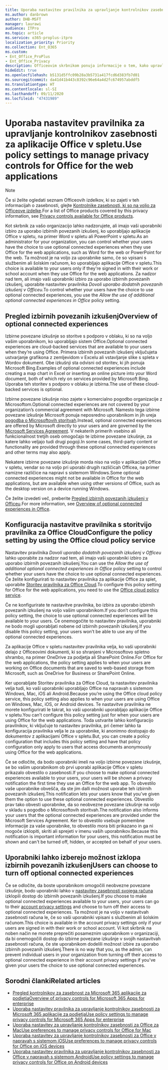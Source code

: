 ```yaml
---
title: Uporaba nastavitev pravilnika za upravljanje kontrolnikov zasebnosti za aplikacije Office v spletu.
ms.author: danbrown
author: DHB-MSFT
manager: laurawi
audience: ITPro
ms.topic: article
ms.service: o365-proplus-itpro
localization_priority: Priority
ms.collection: Ent_O365
ms.custom:
- Ent_Office_ProPlus
- Ent_Office_Privacy
description: Officeovim skrbnikom ponuja informacije o tem, kako upravljati nastavitve zasebnosti za aplikacije Office v spletu.
hideEdit: true
ms.openlocfilehash: b5131d5ffc09b28a3b5731a417fcd6d383fb7d01
ms.sourcegitcommit: da41d41b443c8392c96e64a4d2fc674957abddf5
ms.translationtype: HT
ms.contentlocale: sl-SI
ms.lasthandoff: 09/11/2020
ms.locfileid: "47431989"
---
```

# <a name="use-policy-settings-to-manage-privacy-controls-for-office-for-the-web-applications"></a><span data-ttu-id="d81e6-103">Uporaba nastavitev pravilnika za upravljanje kontrolnikov zasebnosti za aplikacije Office v spletu.</span><span class="sxs-lookup"><span data-stu-id="d81e6-103">Use policy settings to manage privacy controls for Office for the web applications</span></span>

> [!NOTE]
> <span data-ttu-id="d81e6-104">Če si želite ogledati seznam Officeovih izdelkov, ki so zajeti v teh informacijah o zasebnosti, glejte [Kontrolnike zasebnosti, ki so na voljo za Officeove izdelke](products-versions-privacy-controls.md).</span><span class="sxs-lookup"><span data-stu-id="d81e6-104">For a list of Office products covered by this privacy information, see [Privacy controls available for Office products](products-versions-privacy-controls.md).</span></span>

<span data-ttu-id="d81e6-105">Kot skrbnik za vašo organizacijo lahko nadzorujete, ali imajo vaši uporabniki izbiro za uporabo izbirnih povezanih izkušenj, ko uporabljajo aplikacije Office v spletu, na primer Word v spletu ali PowerPoint v spletu.</span><span class="sxs-lookup"><span data-stu-id="d81e6-105">As an administrator for your organization, you can control whether your users have the choice to use optional connected experiences when they use Office for the web applications, such as Word for the web or PowerPoint for the web.</span></span> <span data-ttu-id="d81e6-106">Ta možnost je na voljo za uporabnike samo, če so vpisani s službenim ali šolskim računom, ko uporabljajo aplikacije Office v spletu.</span><span class="sxs-lookup"><span data-stu-id="d81e6-106">This choice is available to your users only if they're signed in with their work or school account when they use Office for the web applications.</span></span> <span data-ttu-id="d81e6-107">Za nadzor nad tem, ali imajo vaši uporabniki izbiro za uporabo izbirnih povezanih izkušenj, uporabite nastavitev pravilnika *Dovoli uporabo dodatnih povezanih izkušenj v Officeu*.</span><span class="sxs-lookup"><span data-stu-id="d81e6-107">To control whether your users have the choice to use optional connected experiences, you use the *Allow the use of additional optional connected experiences in Office* policy setting.</span></span>

## <a name="overview-of-optional-connected-experiences"></a><span data-ttu-id="d81e6-108">Pregled izbirnih povezanih izkušenj</span><span class="sxs-lookup"><span data-stu-id="d81e6-108">Overview of optional connected experiences</span></span>

<span data-ttu-id="d81e6-109">Izbirne povezane izkušnje so storitve s podporo v oblaku, ki so na voljo vašim uporabnikom, ko uporabljajo sistem Office.</span><span class="sxs-lookup"><span data-stu-id="d81e6-109">Optional connected experiences are cloud-backed services that are available to your users when they’re using Office.</span></span> <span data-ttu-id="d81e6-110">Primera izbirnih povezanih izkušenj vključujeta ustvarjanje grafikona z zemljevidom v Excelu ali vstavljanje slike s spleta v Wordov dokument. Obe izkušnji sta odvisni od storitev, ki jih ponuja Microsoft Bing.</span><span class="sxs-lookup"><span data-stu-id="d81e6-110">Examples of optional connected experiences include creating a map chart in Excel or inserting an online picture into your Word document, both of which rely on services provided by Microsoft Bing.</span></span> <span data-ttu-id="d81e6-111">Uporaba teh storitev s podporo v oblaku je izbirna.</span><span class="sxs-lookup"><span data-stu-id="d81e6-111">The use of these cloud-backed services is optional.</span></span> 

<span data-ttu-id="d81e6-112">Izbirne povezane izkušnje niso zajete v komercialno pogodbo organizacije z Microsoftom.</span><span class="sxs-lookup"><span data-stu-id="d81e6-112">Optional connected experiences are not covered by your organization’s commercial agreement with Microsoft.</span></span> <span data-ttu-id="d81e6-113">Namesto tega izbirne povezane izkušnje Microsoft ponuja neposredno uporabnikom in jih ureja [pogodba o Microsoftovih storitvah](https://www.microsoft.com/servicesagreement).</span><span class="sxs-lookup"><span data-stu-id="d81e6-113">Instead, optional connected experiences are offered by Microsoft directly to your users and are governed by the [Microsoft Services Agreement](https://www.microsoft.com/servicesagreement).</span></span> <span data-ttu-id="d81e6-114">V nekaterih primerih vsebino ali funkcionalnost tretjih oseb omogočajo te izbirne povezane izkušnje, za katere lahko veljajo tudi drugi pogoji.</span><span class="sxs-lookup"><span data-stu-id="d81e6-114">In some cases, third-party content or functionality are provided through these optional connected experiences and other terms may also apply.</span></span>

<span data-ttu-id="d81e6-115">Nekatere izbirne povezane izkušnje morda niso na voljo v aplikacijah Office v spletu, vendar so na voljo pri uporabi drugih različicah Officea, na primer namizne različice na napravi s sistemom Windows.</span><span class="sxs-lookup"><span data-stu-id="d81e6-115">Some optional connected experiences might not be available in Office for the web applications, but are available when using other versions of Office, such as the desktop version on a device running Windows.</span></span>

<span data-ttu-id="d81e6-116">Če želite izvedeti več, preberite [Pregled izbirnih povezanih izkušenj v Officeu](optional-connected-experiences.md).</span><span class="sxs-lookup"><span data-stu-id="d81e6-116">For more information, see [Overview of optional connected experiences in Office](optional-connected-experiences.md).</span></span>

## <a name="configure-the-policy-setting-by-using-the-office-cloud-policy-service"></a><span data-ttu-id="d81e6-117">Konfiguracija nastavitve pravilnika s storitvijo pravilnika za Office Cloud</span><span class="sxs-lookup"><span data-stu-id="d81e6-117">Configure the policy setting by using the Office cloud policy service</span></span>

<span data-ttu-id="d81e6-118">Nastavitev pravilnika *Dovoli uporabo dodatnih povezanih izkušenj v Officeu* lahko uporabite za nadzor nad tem, ali imajo vaši uporabniki izbiro za uporabo izbirnih povezanih izkušenj.</span><span class="sxs-lookup"><span data-stu-id="d81e6-118">You can use the *Allow the use of additional optional connected experiences in Office* policy setting to control whether your users have the choice to use optional connected experiences.</span></span> <span data-ttu-id="d81e6-119">Če želite konfigurirati to nastavitev pravilnika za aplikacije Office za splet, uporabite [Storitev pravilnika za Office Cloud](../overview-office-cloud-policy-service.md).</span><span class="sxs-lookup"><span data-stu-id="d81e6-119">To configure this policy setting for Office for the web applications, you need to use the [Office cloud policy service](../overview-office-cloud-policy-service.md).</span></span>  

<span data-ttu-id="d81e6-120">Če ne konfigurirate te nastavitve pravilnika, bo izbira za uporabo izbirnih povezanih izkušenj na voljo vašim uporabnikom.</span><span class="sxs-lookup"><span data-stu-id="d81e6-120">If you don’t configure this policy setting, the choice to use optional connected experiences will be available to your users.</span></span> <span data-ttu-id="d81e6-121">Če onemogočite to nastavitev pravilnika, uporabniki ne bodo mogli uporabljati nobene od izbirnih povezanih izkušenj.</span><span class="sxs-lookup"><span data-stu-id="d81e6-121">If you disable this policy setting, your users won’t be able to use any of the optional connected experiences.</span></span>

<span data-ttu-id="d81e6-122">Za aplikacije Office v spletu nastavitev pravilnika velja, ko vaši uporabniki delajo z Officeovimi dokumenti, ki so shranjeni v Microsoftovo spletno shrambo, na primer OneDrive za podjetja ali SharePoint Online.</span><span class="sxs-lookup"><span data-stu-id="d81e6-122">For Office for the web applications, the policy setting applies to when your users are working on Office documents that are saved to web-based storage from Microsoft, such as OneDrive for Business or SharePoint Online.</span></span>

<span data-ttu-id="d81e6-123">Ker uporabljate Storitev pravilnika za Office Cloud, ta nastavitev pravilnika velja tudi, ko vaši uporabniki uporabljajo Office na napravah s sistemom Windows, Mac, iOS ali Android.</span><span class="sxs-lookup"><span data-stu-id="d81e6-123">Because you’re using the Office cloud policy service, this policy setting also applies to when your users are using Office on Windows, Mac, iOS, or Android devices.</span></span> <span data-ttu-id="d81e6-124">Te nastavitve pravilnika ne morete konfigurirati le takrat, ko vaši uporabniki uporabljajo aplikacije Office v spletu.</span><span class="sxs-lookup"><span data-stu-id="d81e6-124">You can’t configure this policy setting just for when your users are using Office for the web applications.</span></span> <span data-ttu-id="d81e6-125">Toda ustvarite lahko konfiguracijo pravilnikov, ki vključuje to nastavitev pravilnika, pri čemer lahko ta konfiguracija pravilnika velja le za uporabnike, ki anonimno dostopajo do dokumentov z aplikacijami Office v spletu.</span><span class="sxs-lookup"><span data-stu-id="d81e6-125">But, you can create a policy configuration that includes this policy setting and have that policy configuration only apply to users that access documents anonymously using Office for the web applications.</span></span>

<span data-ttu-id="d81e6-126">Če se odločite, da bodo uporabniki imeli na voljo izbirne povezane izkušnje, se bo vašim uporabnikom ob prvi uporabi aplikacije Office v spletu prikazalo obvestilo o zasebnosti.</span><span class="sxs-lookup"><span data-stu-id="d81e6-126">If you choose to make optional connected experiences available to your users, your users will be shown a privacy notification the first time they use an Office for the web app.</span></span> <span data-ttu-id="d81e6-127">To obvestilo vaše uporabnike obvešča, da ste jim dalli možnost uporabe teh izbirnih povezanih izkušenj.</span><span class="sxs-lookup"><span data-stu-id="d81e6-127">This notification lets your users know that you’ve given them the option to use these optional connected experiences.</span></span> <span data-ttu-id="d81e6-128">Obvestilo prav tako obvesti uporabnike, da so neobvezne povezane izkušnje na voljo v skladu s pogodbo o Microsoftovih storitvah.</span><span class="sxs-lookup"><span data-stu-id="d81e6-128">The notification also informs your users that the optional connected experiences are provided under the Microsoft Services Agreement.</span></span> <span data-ttu-id="d81e6-129">Ker to obvestilo vsebuje pomembne informacije za vaše uporabnike, to obvestilo mora biti prikazano in ga ni mogoče izklopiti, skriti ali sprejeti v imenu vaših uporabnikov.</span><span class="sxs-lookup"><span data-stu-id="d81e6-129">Because this notification is important information for your users, this notification must be shown and can't be turned off, hidden, or accepted on behalf of your users.</span></span>

## <a name="users-can-choose-to-turn-off-optional-connected-experiences"></a><span data-ttu-id="d81e6-130">Uporabniki lahko izberejo možnost izklopa izbirnih povezanih izkušenj</span><span class="sxs-lookup"><span data-stu-id="d81e6-130">Users can choose to turn off optional connected experiences</span></span>

<span data-ttu-id="d81e6-131">Če se odločite, da boste uporabnikom omogočili neobvezne povezane izkušnje, bodo uporabniki lahko v [nastavitev zasebnosti svojega računa](https://support.microsoft.com/office/3e7bc183-bf52-4fd0-8e6b-78978f7f121b#ID0EAADAAA=Online) izklopili dostop do izbirnih povezanih izkušenj.</span><span class="sxs-lookup"><span data-stu-id="d81e6-131">If you choose to make optional connected experiences available to your users, your users can go to their [account privacy settings](https://support.microsoft.com/office/3e7bc183-bf52-4fd0-8e6b-78978f7f121b#ID0EAADAAA=Online) and choose to turn off their access to optional connected experiences.</span></span> <span data-ttu-id="d81e6-132">Ta možnost je na voljo v nastavitvah zasebnosti računa le, če so vaši uporabniki vpisani s službenim ali šolskim računom.</span><span class="sxs-lookup"><span data-stu-id="d81e6-132">This choice is available in the account privacy settings only if your users are signed in with their work or school account.</span></span> <span data-ttu-id="d81e6-133">Vi kot skrbnik na noben način ne morete preprečiti posameznim uporabnikom v organizaciji, da bi onemogočili dostop do izbirne povezane izkušnje v svojih nastavitvah zasebnosti računa, če ste uporabnikom dodelili možnost izbire za uporabo izbirnih povezanih izkušenj.</span><span class="sxs-lookup"><span data-stu-id="d81e6-133">There is no way that you, as the admin, can prevent individual users in your organization from turning off their access to optional connected experience in their account privacy settings if you've given your users the choice to use optional connected experiences.</span></span>

## <a name="related-articles"></a><span data-ttu-id="d81e6-134">Sorodni članki</span><span class="sxs-lookup"><span data-stu-id="d81e6-134">Related articles</span></span>

- [<span data-ttu-id="d81e6-135">Pregled kontrolnikov za zasebnost za Microsoft 365 aplikacije za podjetja</span><span class="sxs-lookup"><span data-stu-id="d81e6-135">Overview of privacy controls for Microsoft 365 Apps for enterprise</span></span>](overview-privacy-controls.md)
- [<span data-ttu-id="d81e6-136">Uporaba nastavitev pravilnika za upravljanje kontrolnikov zasebnosti za Microsoft 365 aplikacije za podjetja</span><span class="sxs-lookup"><span data-stu-id="d81e6-136">Use policy settings to manage privacy controls for Microsoft 365 Apps for enterprise</span></span>](manage-privacy-controls.md)
- [<span data-ttu-id="d81e6-137">Uporaba nastavitev za upravljanje kontrolnikov zasebnosti za Office za Mac</span><span class="sxs-lookup"><span data-stu-id="d81e6-137">Use preferences to manage privacy controls for Office for Mac</span></span>](mac-privacy-preferences.md)
- [<span data-ttu-id="d81e6-138">Uporaba nastavitev za upravljanje kontrolnikov zasebnosti za Office v napravah s sistemom iOS</span><span class="sxs-lookup"><span data-stu-id="d81e6-138">Use preferences to manage privacy controls for Office on iOS devices</span></span>](ios-privacy-preferences.md)
- [<span data-ttu-id="d81e6-139">Uporaba nastavitev pravilnika za upravljanje kontrolnikov zasebnosti za Office v napravah s sistemom Android</span><span class="sxs-lookup"><span data-stu-id="d81e6-139">Use policy settings to manage privacy controls for Office on Android devices</span></span>](android-privacy-controls.md)
